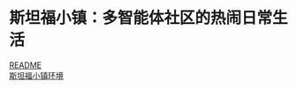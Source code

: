 # 斯坦福小镇：多智能体社区的热闹日常生活

[README](https://github.com/geekan/MetaGPT/blob/main/metagpt/ext/stanford_town/README_CN.md)  
[斯坦福小镇环境](./../../in_depth_guides/environment/stanford_town.md)  
